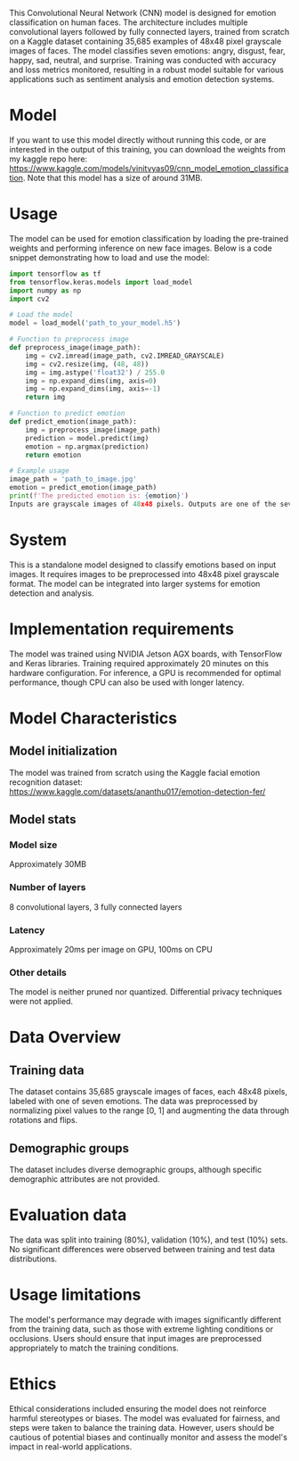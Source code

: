 This Convolutional Neural Network (CNN) model is designed for emotion classification on human faces. The architecture includes multiple convolutional layers followed by fully connected layers, trained from scratch on a Kaggle dataset containing 35,685 examples of 48x48 pixel grayscale images of faces. The model classifies seven emotions: angry, disgust, fear, happy, sad, neutral, and surprise. Training was conducted with accuracy and loss metrics monitored, resulting in a robust model suitable for various applications such as sentiment analysis and emotion detection systems.

# Model
If you want to use this model directly without running this code, or are interested in the output of this training, you can download the weights from my kaggle repo here: https://www.kaggle.com/models/vinitvyas09/cnn_model_emotion_classification. Note that this model has a size of around 31MB.

# Usage
The model can be used for emotion classification by loading the pre-trained weights and performing inference on new face images. Below is a code snippet demonstrating how to load and use the model:

```python
import tensorflow as tf
from tensorflow.keras.models import load_model
import numpy as np
import cv2

# Load the model
model = load_model('path_to_your_model.h5')

# Function to preprocess image
def preprocess_image(image_path):
    img = cv2.imread(image_path, cv2.IMREAD_GRAYSCALE)
    img = cv2.resize(img, (48, 48))
    img = img.astype('float32') / 255.0
    img = np.expand_dims(img, axis=0)
    img = np.expand_dims(img, axis=-1)
    return img

# Function to predict emotion
def predict_emotion(image_path):
    img = preprocess_image(image_path)
    prediction = model.predict(img)
    emotion = np.argmax(prediction)
    return emotion

# Example usage
image_path = 'path_to_image.jpg'
emotion = predict_emotion(image_path)
print(f'The predicted emotion is: {emotion}')
Inputs are grayscale images of 48x48 pixels. Outputs are one of the seven emotion classes.

```

# System
This is a standalone model designed to classify emotions based on input images. It requires images to be preprocessed into 48x48 pixel grayscale format. The model can be integrated into larger systems for emotion detection and analysis.

# Implementation requirements
The model was trained using NVIDIA Jetson AGX boards, with TensorFlow and Keras libraries. Training required approximately 20 minutes on this hardware configuration. For inference, a GPU is recommended for optimal performance, though CPU can also be used with longer latency.

# Model Characteristics
## Model initialization
The model was trained from scratch using the Kaggle facial emotion recognition dataset: https://www.kaggle.com/datasets/ananthu017/emotion-detection-fer/

## Model stats
### Model size
Approximately 30MB
### Number of layers
8 convolutional layers, 3 fully connected layers
### Latency
Approximately 20ms per image on GPU, 100ms on CPU
### Other details
The model is neither pruned nor quantized. Differential privacy techniques were not applied.

# Data Overview
## Training data
The dataset contains 35,685 grayscale images of faces, each 48x48 pixels, labeled with one of seven emotions. The data was preprocessed by normalizing pixel values to the range [0, 1] and augmenting the data through rotations and flips.

## Demographic groups
The dataset includes diverse demographic groups, although specific demographic attributes are not provided.

# Evaluation data
The data was split into training (80%), validation (10%), and test (10%) sets. No significant differences were observed between training and test data distributions.

# Usage limitations
The model's performance may degrade with images significantly different from the training data, such as those with extreme lighting conditions or occlusions. Users should ensure that input images are preprocessed appropriately to match the training conditions.

# Ethics
Ethical considerations included ensuring the model does not reinforce harmful stereotypes or biases. The model was evaluated for fairness, and steps were taken to balance the training data. However, users should be cautious of potential biases and continually monitor and assess the model's impact in real-world applications.
